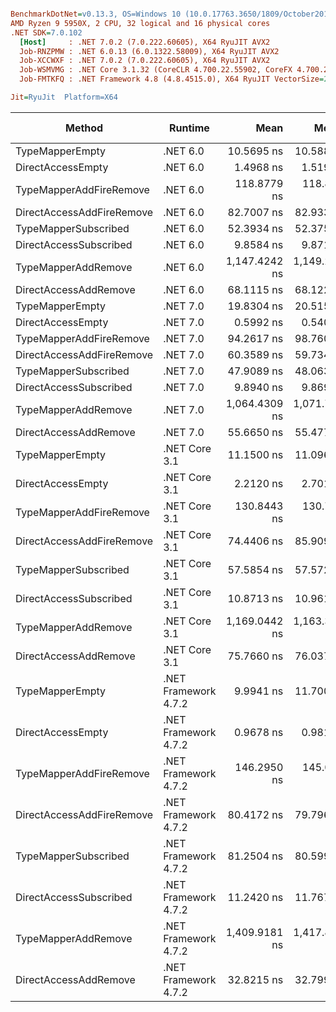 ``` ini

BenchmarkDotNet=v0.13.3, OS=Windows 10 (10.0.17763.3650/1809/October2018Update/Redstone5), VM=Hyper-V
AMD Ryzen 9 5950X, 2 CPU, 32 logical and 16 physical cores
.NET SDK=7.0.102
  [Host]     : .NET 7.0.2 (7.0.222.60605), X64 RyuJIT AVX2
  Job-RNZPMW : .NET 6.0.13 (6.0.1322.58009), X64 RyuJIT AVX2
  Job-XCCWXF : .NET 7.0.2 (7.0.222.60605), X64 RyuJIT AVX2
  Job-WSMVMG : .NET Core 3.1.32 (CoreCLR 4.700.22.55902, CoreFX 4.700.22.56512), X64 RyuJIT AVX2
  Job-FMTKFQ : .NET Framework 4.8 (4.8.4515.0), X64 RyuJIT VectorSize=256

Jit=RyuJit  Platform=X64  

```
|                    Method |              Runtime |          Mean |        Median |    Ratio |   Gen0 | Allocated | Alloc Ratio |
|-------------------------- |--------------------- |--------------:|--------------:|---------:|-------:|----------:|------------:|
|           TypeMapperEmpty |             .NET 6.0 |    10.5695 ns |    10.5887 ns |    10.95 | 0.0038 |      64 B |          NA |
|         DirectAccessEmpty |             .NET 6.0 |     1.4968 ns |     1.5193 ns |     1.55 |      - |         - |          NA |
|   TypeMapperAddFireRemove |             .NET 6.0 |   118.8779 ns |   118.8079 ns |   123.04 | 0.0134 |     224 B |          NA |
| DirectAccessAddFireRemove |             .NET 6.0 |    82.7007 ns |    82.9334 ns |    84.66 | 0.0114 |     192 B |          NA |
|      TypeMapperSubscribed |             .NET 6.0 |    52.3934 ns |    52.3751 ns |    54.22 | 0.0057 |      96 B |          NA |
|    DirectAccessSubscribed |             .NET 6.0 |     9.8584 ns |     9.8712 ns |    10.20 | 0.0038 |      64 B |          NA |
|       TypeMapperAddRemove |             .NET 6.0 | 1,147.4242 ns | 1,149.2764 ns | 1,188.91 | 0.0191 |     344 B |          NA |
|     DirectAccessAddRemove |             .NET 6.0 |    68.1115 ns |    68.1225 ns |    65.83 | 0.0091 |     152 B |          NA |
|           TypeMapperEmpty |             .NET 7.0 |    19.8304 ns |    20.5152 ns |    19.91 | 0.0038 |      64 B |          NA |
|         DirectAccessEmpty |             .NET 7.0 |     0.5992 ns |     0.5406 ns |     0.65 |      - |         - |          NA |
|   TypeMapperAddFireRemove |             .NET 7.0 |    94.2617 ns |    98.7605 ns |    82.50 | 0.0134 |     224 B |          NA |
| DirectAccessAddFireRemove |             .NET 7.0 |    60.3589 ns |    59.7348 ns |    62.59 | 0.0114 |     192 B |          NA |
|      TypeMapperSubscribed |             .NET 7.0 |    47.9089 ns |    48.0631 ns |    49.47 | 0.0057 |      96 B |          NA |
|    DirectAccessSubscribed |             .NET 7.0 |     9.8940 ns |     9.8692 ns |    10.18 | 0.0038 |      64 B |          NA |
|       TypeMapperAddRemove |             .NET 7.0 | 1,064.4309 ns | 1,071.7346 ns | 1,101.32 | 0.0191 |     344 B |          NA |
|     DirectAccessAddRemove |             .NET 7.0 |    55.6650 ns |    55.4773 ns |    57.62 | 0.0091 |     152 B |          NA |
|           TypeMapperEmpty |        .NET Core 3.1 |    11.1500 ns |    11.0965 ns |    11.54 | 0.0038 |      64 B |          NA |
|         DirectAccessEmpty |        .NET Core 3.1 |     2.2120 ns |     2.7014 ns |     1.26 |      - |         - |          NA |
|   TypeMapperAddFireRemove |        .NET Core 3.1 |   130.8443 ns |   130.7142 ns |   135.67 | 0.0134 |     224 B |          NA |
| DirectAccessAddFireRemove |        .NET Core 3.1 |    74.4406 ns |    85.9095 ns |    92.39 | 0.0114 |     192 B |          NA |
|      TypeMapperSubscribed |        .NET Core 3.1 |    57.5854 ns |    57.5722 ns |    59.61 | 0.0057 |      96 B |          NA |
|    DirectAccessSubscribed |        .NET Core 3.1 |    10.8713 ns |    10.9616 ns |    10.81 | 0.0038 |      64 B |          NA |
|       TypeMapperAddRemove |        .NET Core 3.1 | 1,169.0442 ns | 1,163.3046 ns | 1,211.04 | 0.0191 |     344 B |          NA |
|     DirectAccessAddRemove |        .NET Core 3.1 |    75.7660 ns |    76.0374 ns |    78.50 | 0.0091 |     152 B |          NA |
|           TypeMapperEmpty | .NET Framework 4.7.2 |     9.9941 ns |    11.7008 ns |    11.58 | 0.0102 |      64 B |          NA |
|         DirectAccessEmpty | .NET Framework 4.7.2 |     0.9678 ns |     0.9815 ns |     1.00 |      - |         - |          NA |
|   TypeMapperAddFireRemove | .NET Framework 4.7.2 |   146.2950 ns |   145.0649 ns |   151.41 | 0.0355 |     225 B |          NA |
| DirectAccessAddFireRemove | .NET Framework 4.7.2 |    80.4172 ns |    79.7961 ns |    83.23 | 0.0305 |     193 B |          NA |
|      TypeMapperSubscribed | .NET Framework 4.7.2 |    81.2504 ns |    80.5994 ns |    84.11 | 0.0153 |      96 B |          NA |
|    DirectAccessSubscribed | .NET Framework 4.7.2 |    11.2420 ns |    11.7677 ns |     8.76 | 0.0102 |      64 B |          NA |
|       TypeMapperAddRemove | .NET Framework 4.7.2 | 1,409.9181 ns | 1,417.8797 ns | 1,459.28 | 0.0534 |     345 B |          NA |
|     DirectAccessAddRemove | .NET Framework 4.7.2 |    32.8215 ns |    32.7992 ns |    34.09 | 0.0242 |     152 B |          NA |

